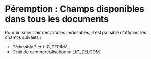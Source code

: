 # Péremption : Champs disponibles dans tous les documents



Pour un suivi clair des articles périssables, il est possible d’afficher les champs suivants :


* Périssable ? => LIG\_PERIMA,
* Délai de commercialisation => LIG\_DELCOM.


